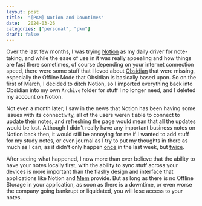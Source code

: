 ```yaml
---
layout: post
title:  "[PKM] Notion and Downtimes"
date:   2024-03-26
categories: ["personal", "pkm"]
draft: false
---
```


Over the last few months, I was trying [Notion](https://www.notion.so/) as my daily driver for note-taking, and while the ease of use in it was really appealing and how things are fast there sometimes, of course depending on your internet connection speed, there were some stuff that I loved about [Obsidian](https://obsidian.md/) that were missing, especially the Offline Mode that Obsidian is basically based upon. So on the first of March, I decided to ditch Notion, so I imported everything back into Obsidian into my own `Archive` folder for stuff I no longer need, and I deleted my account on Notion.

Not even a month later, I saw in the news that Notion has been having some issues with its connectivity, all of the users weren't able to connect to update their notes, and refreshing the page would mean that all the updates would be lost. Although I didn't really have any important business notes on Notion back then, it would still be annoying for me if I wanted to add stuff for my study notes, or even journal as I try to put my thoughts in there as much as I can, as it didn't only happen [once](https://status.notion.so/incidents/7rgl3t8fw6nd) in the last week, but [twice](https://status.notion.so/incidents/6ly9d1trcbwj).

After seeing what happened, I now more than ever believe that the ability to have your notes locally first, with the ability to sync stuff across your devices is more important than the flashy design and interface that applications like Notion and [Mem](https://get.mem.ai/) provide. But as long as there is no Offline Storage in your application, as soon as there is a downtime, or even worse the company going bankrupt or liquidated, you will lose access to your notes.
